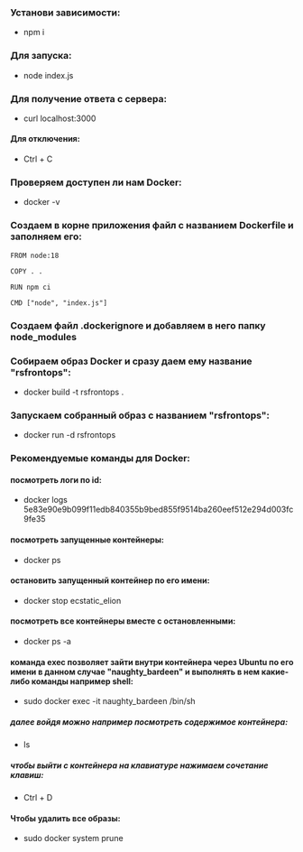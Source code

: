 ### Установи зависимости:
- npm i

### Для запуска:
- node index.js

### Для получение ответа с сервера:
- curl localhost:3000

#### Для отключения:
- Ctrl + C

### Проверяем доступен ли нам Docker:
- docker -v

### Создаем в корне приложения файл с названием Dockerfile и заполняем его:
```
FROM node:18

COPY . . 

RUN npm ci

CMD ["node", "index.js"]
```

### Создаем файл .dockerignore и добавляем в него папку node_modules

### Собираем образ Docker и сразу даем ему название "rsfrontops":
- docker build -t rsfrontops .

### Запускаем собранный образ с названием "rsfrontops":
- docker run -d rsfrontops

### Рекомендуемые команды для Docker:
#### посмотреть логи по id: 
- docker logs 5e83e90e9b099f11edb840355b9bed855f9514ba260eef512e294d003fc9fe35
#### посмотреть запущенные контейнеры: 
- docker ps
#### остановить запущенный контейнер по его имени: 
- docker stop ecstatic_elion
#### посмотреть все контейнеры вместе с остановленными: 
- docker ps -a
#### команда exec позволяет зайти внутри контейнера через Ubuntu по его имени в данном случае "naughty_bardeen" и выполнять в нем какие-либо команды например shell: 
- sudo docker exec -it naughty_bardeen /bin/sh
##### далее войдя можно например посмотреть содержимое контейнера:
- ls
##### чтобы выйти с контейнера на клавиатуре нажимаем сочетание клавиш:
- Ctrl + D
#### Чтобы удалить все образы:
- sudo docker system prune

